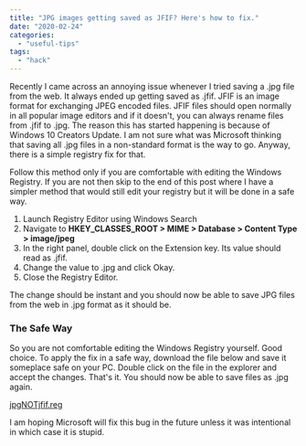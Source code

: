 ```yaml
---
title: "JPG images getting saved as JFIF? Here's how to fix."
date: "2020-02-24"
categories: 
  - "useful-tips"
tags: 
  - "hack"
---
```


Recently I came across an annoying issue whenever I tried saving a .jpg file from the web. It always ended up getting saved as .jfif. JFIF is an image format for exchanging JPEG encoded files. JFIF files should open normally in all popular image editors and if it doesn't, you can always rename files from .jfif to .jpg. The reason this has started happening is because of Windows 10 Creators Update. I am not sure what was Microsoft thinking that saving all .jpg files in a non-standard format is the way to go. Anyway, there is a simple registry fix for that.

Follow this method only if you are comfortable with editing the Windows Registry. If you are not then skip to the end of this post where I have a simpler method that would still edit your registry but it will be done in a safe way.

1. Launch Registry Editor using Windows Search
2. Navigate to **HKEY\_CLASSES\_ROOT > MIME > Database > Content Type > image/jpeg**
3. In the right panel, double click on the Extension key. Its value should read as .jfif.
4. Change the value to .jpg and click Okay.
5. Close the Registry Editor.

The change should be instant and you should now be able to save JPG files from the web in .jpg format as it should be.

### The Safe Way

So you are not comfortable editing the Windows Registry yourself. Good choice. To apply the fix in a safe way, download the file below and save it someplace safe on your PC. Double click on the file in the explorer and accept the changes. That's it. You should now be able to save files as .jpg again.

[jpgNOTjfif.reg](https://nspeaks.com/download/jpgNOTjfif.reg)

I am hoping Microsoft will fix this bug in the future unless it was intentional in which case it is stupid.
